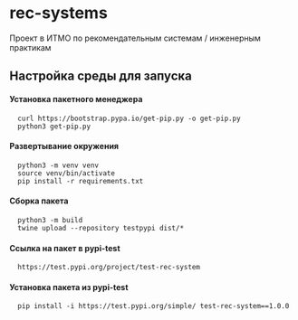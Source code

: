 # rec-systems
Проект в ИТМО по рекомендательным системам / инженерным практикам

## Настройка среды для запуска

#### Установка пакетного менеджера
```
  curl https://bootstrap.pypa.io/get-pip.py -o get-pip.py
  python3 get-pip.py
```

#### Развертывание окружения
```
  python3 -m venv venv
  source venv/bin/activate
  pip install -r requirements.txt
```

#### Сборка пакета
```
  python3 -m build
  twine upload --repository testpypi dist/*
```

#### Ссылка на пакет в pypi-test
```
  https://test.pypi.org/project/test-rec-system
```

#### Установка пакета из pypi-test
```
  pip install -i https://test.pypi.org/simple/ test-rec-system==1.0.0
```